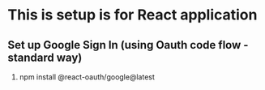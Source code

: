  # This is setup is for React application
 
 ## Set up Google Sign In (using Oauth code flow - standard way)
1. npm install @react-oauth/google@latest


